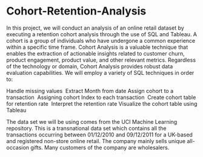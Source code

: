 # Cohort-Retention-Analysis
In this project, we will conduct an analysis of an online retail dataset by executing a retention cohort analysis through the use of SQL and Tableau. A cohort is a group of individuals who have undergone a common experience within a specific time frame. Cohort Analysis is a valuable technique that enables the extraction of actionable insights related to customer churn, product engagement, product value, and other relevant metrics. Regardless of the technology or domain, Cohort Analysis provides robust data evaluation capabilities. We will employ a variety of SQL techniques in order to:

Handle missing values 
Extract Month from date
Assign cohort to a transaction 
Assigning cohort Index to each transaction 
Create cohort table for retention rate 
Interpret the retention rate
Visualize the cohort table using Tableau

The data set we will be using comes from the UCI Machine Learning repository. This is a transnational data set which contains all the transactions occurring between 01/12/2010 and 09/12/2011 for a UK-based and registered non-store online retail. The company mainly sells unique all-occasion gifts. Many customers of the company are wholesalers.
